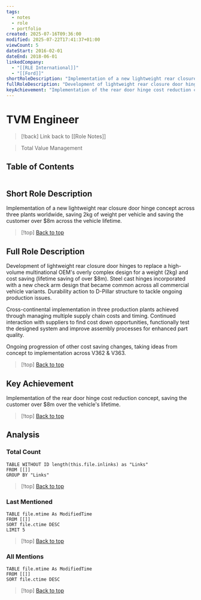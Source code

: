 ```yaml
---
tags:
  - notes
  - role
  - portfolio
created: 2025-07-16T09:36:00
modified: 2025-07-22T17:41:37+01:00
viewCount: 5
dateStart: 2016-02-01
dateEnd: 2018-06-01
linkedCompany:
  - "[[RLE International]]"
  - "[[Ford]]"
shortRoleDescription: "Implementation of a new lightweight rear closure door hinge concept across three plants worldwide, saving 2kg of weight per vehicle and saving the customer over $8m across the vehicle lifetime."
fullRoleDescription: "Development of lightweight rear closure door hinges to replace a high-volume multinational OEM's overly complex design for a weight (2kg) and cost saving (lifetime saving of over $8m). Steel cast hinges incorporated with a new check arm design that became common across all commercial vehicle variants. Durability action to D-Pillar structure to tackle ongoing production issues.<br>Cross-continental implementation in three production plants achieved through managing multiple supply chain costs and timing. Continued interaction with suppliers to find cost down opportunities, functionally test the designed system and improve assembly processes for enhanced part quality.<br>Ongoing progression of other cost saving changes, taking ideas from concept to implementation across V362 & V363."
keyAchievement: "Implementation of the rear door hinge cost reduction concept, saving the customer over $8m over the vehicle's lifetime."
---
```

# TVM Engineer

> [!back] Link back to [[Role Notes]]

> Total Value Management

## Table of Contents
```table-of-contents
```

## Short Role Description

Implementation of a new lightweight rear closure door hinge concept across three plants worldwide, saving 2kg of weight per vehicle and saving the customer over $8m across the vehicle lifetime.

>[!top] [Back to top](#Table%20of%20Contents)

## Full Role Description

Development of lightweight rear closure door hinges to replace a high-volume multinational OEM's overly complex design for a weight (2kg) and cost saving (lifetime saving of over $8m). Steel cast hinges incorporated with a new check arm design that became common across all commercial vehicle variants. Durability action to D-Pillar structure to tackle ongoing production issues.

Cross-continental implementation in three production plants achieved through managing multiple supply chain costs and timing. Continued interaction with suppliers to find cost down opportunities, functionally test the designed system and improve assembly processes for enhanced part quality.

Ongoing progression of other cost saving changes, taking ideas from concept to implementation across V362 & V363.

>[!top] [Back to top](#Table%20of%20Contents)

## Key Achievement

Implementation of the rear door hinge cost reduction concept, saving the customer over $8m over the vehicle's lifetime.

>[!top] [Back to top](#Table%20of%20Contents)

## Analysis

### Total Count

```dataview
TABLE WITHOUT ID length(this.file.inlinks) as "Links"
FROM [[]]
GROUP BY "Links"
```

>[!top] [Back to top](#Table%20of%20Contents)

### Last Mentioned

```dataview
TABLE file.mtime As ModifiedTime
FROM [[]]
SORT file.ctime DESC
LIMIT 5
```

>[!top] [Back to top](#Table%20of%20Contents)

### All Mentions

```dataview
TABLE file.mtime As ModifiedTime
FROM [[]]
SORT file.ctime DESC
```

>[!top] [Back to top](#Table%20of%20Contents)